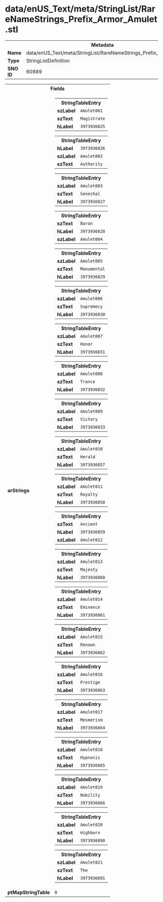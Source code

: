 <h1>data/enUS_Text/meta/StringList/RareNameStrings_Prefix_Armor_Amulet.stl</h1><table><tr><th colspan="100%">Metadata</th></tr><tr><td><b>Name</b></td><td>data/enUS_Text/meta/StringList/RareNameStrings_Prefix_Armor_Amulet.stl</td></tr><tr><td><b>Type</b></td><td>StringListDefinition</td></tr><tr><td><b>SNO ID</b></td><td>60889</td></tr></table>

<table><tr><th colspan="100%">Fields</th></tr><tr><td><b>arStrings</b></td><td><table><tr><th colspan="100%">StringTableEntry</th></tr><tr><td><b>szLabel</b></td><td><code>Amulet001</code></td></tr><tr><td><b>szText</b></td><td><code>Magistrate</code></td></tr><tr><td><b>hLabel</b></td><td><code>3973936825</code></td></tr></table>


<table><tr><th colspan="100%">StringTableEntry</th></tr><tr><td><b>hLabel</b></td><td><code>3973936826</code></td></tr><tr><td><b>szLabel</b></td><td><code>Amulet002</code></td></tr><tr><td><b>szText</b></td><td><code>Authority</code></td></tr></table>


<table><tr><th colspan="100%">StringTableEntry</th></tr><tr><td><b>szLabel</b></td><td><code>Amulet003</code></td></tr><tr><td><b>szText</b></td><td><code>Senechal</code></td></tr><tr><td><b>hLabel</b></td><td><code>3973936827</code></td></tr></table>


<table><tr><th colspan="100%">StringTableEntry</th></tr><tr><td><b>szText</b></td><td><code>Baron</code></td></tr><tr><td><b>hLabel</b></td><td><code>3973936828</code></td></tr><tr><td><b>szLabel</b></td><td><code>Amulet004</code></td></tr></table>


<table><tr><th colspan="100%">StringTableEntry</th></tr><tr><td><b>szLabel</b></td><td><code>Amulet005</code></td></tr><tr><td><b>szText</b></td><td><code>Monumental</code></td></tr><tr><td><b>hLabel</b></td><td><code>3973936829</code></td></tr></table>


<table><tr><th colspan="100%">StringTableEntry</th></tr><tr><td><b>szLabel</b></td><td><code>Amulet006</code></td></tr><tr><td><b>szText</b></td><td><code>Supremecy</code></td></tr><tr><td><b>hLabel</b></td><td><code>3973936830</code></td></tr></table>


<table><tr><th colspan="100%">StringTableEntry</th></tr><tr><td><b>szLabel</b></td><td><code>Amulet007</code></td></tr><tr><td><b>szText</b></td><td><code>Honor</code></td></tr><tr><td><b>hLabel</b></td><td><code>3973936831</code></td></tr></table>


<table><tr><th colspan="100%">StringTableEntry</th></tr><tr><td><b>szLabel</b></td><td><code>Amulet008</code></td></tr><tr><td><b>szText</b></td><td><code>Trance</code></td></tr><tr><td><b>hLabel</b></td><td><code>3973936832</code></td></tr></table>


<table><tr><th colspan="100%">StringTableEntry</th></tr><tr><td><b>szLabel</b></td><td><code>Amulet009</code></td></tr><tr><td><b>szText</b></td><td><code>Victory</code></td></tr><tr><td><b>hLabel</b></td><td><code>3973936833</code></td></tr></table>


<table><tr><th colspan="100%">StringTableEntry</th></tr><tr><td><b>szLabel</b></td><td><code>Amulet010</code></td></tr><tr><td><b>szText</b></td><td><code>Herald</code></td></tr><tr><td><b>hLabel</b></td><td><code>3973936857</code></td></tr></table>


<table><tr><th colspan="100%">StringTableEntry</th></tr><tr><td><b>szLabel</b></td><td><code>Amulet011</code></td></tr><tr><td><b>szText</b></td><td><code>Royalty</code></td></tr><tr><td><b>hLabel</b></td><td><code>3973936858</code></td></tr></table>


<table><tr><th colspan="100%">StringTableEntry</th></tr><tr><td><b>szText</b></td><td><code>Ancient</code></td></tr><tr><td><b>hLabel</b></td><td><code>3973936859</code></td></tr><tr><td><b>szLabel</b></td><td><code>Amulet012</code></td></tr></table>


<table><tr><th colspan="100%">StringTableEntry</th></tr><tr><td><b>szLabel</b></td><td><code>Amulet013</code></td></tr><tr><td><b>szText</b></td><td><code>Majesty</code></td></tr><tr><td><b>hLabel</b></td><td><code>3973936860</code></td></tr></table>


<table><tr><th colspan="100%">StringTableEntry</th></tr><tr><td><b>szLabel</b></td><td><code>Amulet014</code></td></tr><tr><td><b>szText</b></td><td><code>Eminence</code></td></tr><tr><td><b>hLabel</b></td><td><code>3973936861</code></td></tr></table>


<table><tr><th colspan="100%">StringTableEntry</th></tr><tr><td><b>szLabel</b></td><td><code>Amulet015</code></td></tr><tr><td><b>szText</b></td><td><code>Renown</code></td></tr><tr><td><b>hLabel</b></td><td><code>3973936862</code></td></tr></table>


<table><tr><th colspan="100%">StringTableEntry</th></tr><tr><td><b>szLabel</b></td><td><code>Amulet016</code></td></tr><tr><td><b>szText</b></td><td><code>Prestige</code></td></tr><tr><td><b>hLabel</b></td><td><code>3973936863</code></td></tr></table>


<table><tr><th colspan="100%">StringTableEntry</th></tr><tr><td><b>szLabel</b></td><td><code>Amulet017</code></td></tr><tr><td><b>szText</b></td><td><code>Mesmerism</code></td></tr><tr><td><b>hLabel</b></td><td><code>3973936864</code></td></tr></table>


<table><tr><th colspan="100%">StringTableEntry</th></tr><tr><td><b>szLabel</b></td><td><code>Amulet018</code></td></tr><tr><td><b>szText</b></td><td><code>Hypnosis</code></td></tr><tr><td><b>hLabel</b></td><td><code>3973936865</code></td></tr></table>


<table><tr><th colspan="100%">StringTableEntry</th></tr><tr><td><b>szLabel</b></td><td><code>Amulet019</code></td></tr><tr><td><b>szText</b></td><td><code>Nobility</code></td></tr><tr><td><b>hLabel</b></td><td><code>3973936866</code></td></tr></table>


<table><tr><th colspan="100%">StringTableEntry</th></tr><tr><td><b>szLabel</b></td><td><code>Amulet020</code></td></tr><tr><td><b>szText</b></td><td><code>Highborn</code></td></tr><tr><td><b>hLabel</b></td><td><code>3973936890</code></td></tr></table>


<table><tr><th colspan="100%">StringTableEntry</th></tr><tr><td><b>szLabel</b></td><td><code>Amulet021</code></td></tr><tr><td><b>szText</b></td><td><code>The</code></td></tr><tr><td><b>hLabel</b></td><td><code>3973936891</code></td></tr></table>


</td></tr><tr><td><b>ptMapStringTable</b></td><td><code>0</code></td></tr></table>

